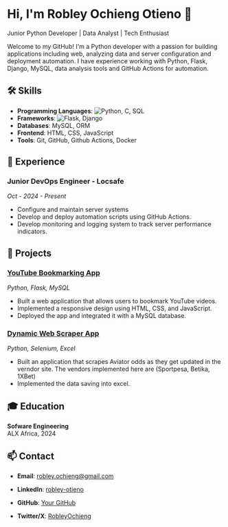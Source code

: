 # Hi, I'm Robley Ochieng Otieno 👋

Junior Python Developer | Data Analyst | Tech Enthusiast

Welcome to my GitHub! I'm a Python developer with a passion for building applications including web, analyzing data and server configuration and deployment automation. I have experience working with Python, Flask, Django, MySQL, data analysis tools and GitHub Actions for automation.



## 🛠️ Skills

- **Programming Languages**: ![Python](https://img.shields.io/badge/Python-3.11-blue?logo=python), C, SQL
- **Frameworks**: ![Flask](https://img.shields.io/badge/Flask-v2.0-orange?logo=flask), Django
- **Databases**: MySQL, ORM
- **Frontend**: HTML, CSS, JavaScript
- **Tools**: Git, GitHub, Github Actions, Docker



## 💼 Experience

### Junior DevOps Engineer - Locsafe
*Oct - 2024 - Present*

- Configure and maintain server systems
- Develop and deploy automation scripts using GitHub Actions.
- Develop monitoring and logging system to track server performance indicators.



## 🔬 Projects

### [YouTube Bookmarking App](https://github.com/roochieng/YouTube_BookMarker)
*Python, Flask, MySQL*

- Built a web application that allows users to bookmark YouTube videos.
- Implemented a responsive design using HTML, CSS, and JavaScript.
- Deployed the app and integrated it with a MySQL database.

### [Dynamic Web Scraper App](https://github.com/roochieng/aviator)
*Python, Selenium, Excel*

- Built an application that scrapes Aviator odds as they get updated in the verndor site. The vendors implemented here are (Sportpesa, Betika, 1XBet)
- Implemented the data saving into excel.




## 🎓 Education

**Sofware Engineering**  
ALX Africa, 2024





## 📫 Contact

- **Email**: robley.ochieng@gmail.com
- **LinkedIn**: [robley-otieno](https://www.linkedin.com/in/robley-otieno-75900426b/)
- **GitHub**: [Your GitHub](https://github.com/roochieng)

- **Twitter/X**: [RobleyOchieng](https://twitter.com/RobleyOchieng)

